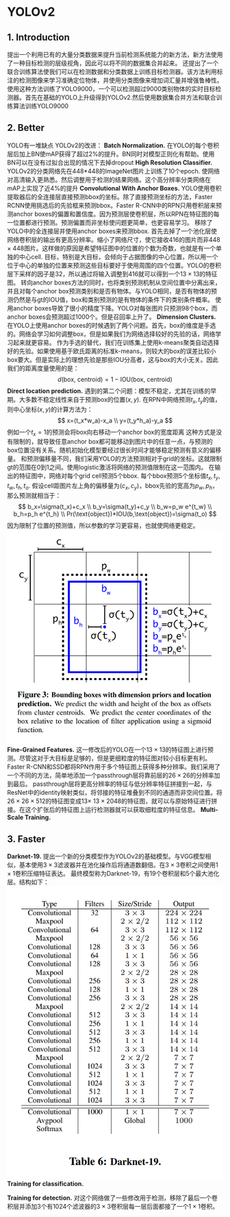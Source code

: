 # YOLOv2

## 1. Introduction
提出一个利用已有的大量分类数据来提升当前检测系统能力的新方法，新方法使用了一种目标检测的层级视角，因此可以将不同的数据集合并起来。
还提出了一个联合训练算法使我们可以在检测数据和分类数据上训练目标检测器。该方法利用标注的检测图像来学习准确定位物体，并使用分类图像来增加词汇量并增强鲁棒性。
使用这种方法训练了YOLO9000，一个可以检测超过9000类别物体的实时目标检测器。首先在基础的YOLO上升级得到YOLOv2.然后使用数据集合并方法和联合训练算法训练YOLO9000

## 2. Better
YOLO有一堆缺点
YOLOv2的改进：
**Batch Normalization.** 在YOLO的每个卷积层后加上BN使mAP获得了超过2%的提升。BN同时对模型正则化有帮助。使用BN可以在没有过拟合出现的情况下去掉dropout
**High Resolution Classifier.** YOLOv2的分类网络先在448*448的ImageNet图片上训练了10个epoch. 使网络对高清输入更熟悉。然后调整用于检测的结果网络。这个高分辨率分类网络在mAP上实现了近4%的提升
**Convolutional With Anchor Boxes.** YOLO使用卷积提取器后的全连接层直接预测bbox的坐标。除了直接预测坐标的方法，Faster RCNN使用挑选后的先验框来预测bbox。Faster R-CNN中的RPN只用卷积层来预测anchor boxes的偏置和置信度。因为预测层使卷积层，所以RPN在特征图的每一位置都进行预测。预测偏置而非坐标使问题更简单，也更容易学习。
移除了YOLO中的全连接层并使用anchor boxes来预测bbox. 首先去掉了一个池化层使网络卷积层的输出有更高分辨率。缩小了网络尺寸，使它接收416的图片而非$448\times 448$图片。这样做的原因是希望特征图中的位置的个数为奇数，也就是有一个单独的中心cell. 目标，特别是大目标，会倾向于占据图像的中心位置，所以用一个位于中心的单独的位置来预测这些目标要好于使用周围的四个位置。YOLO的卷积层下采样的因子是32，所以通过将输入调整到416就可以得到一个$13\times 13$的特征图。
转向anchor boxes方法的同时，也将类别预测机制从空间位置中分离出来，并且对每个anchor box预测类别和是否有物体。与YOLO相同，是否有物体的预测仍然是与gt的IOU值，box和类别预测的是有物体的条件下的类别条件概率。
使用anchor boxes导致了很小的精度下降。YOLO对每张图片只预测98个box，而anchor boxes会预测超过1000个。但是召回率上升了。
**Dimension Clusters.** 在YOLO上使用anchor boxes的时候遇到了两个问题。首先，box的维度是手选的。网络会学习如何调整box，但是如果我们为网络选择较好的先验的话，网络学习起来就更容易。
作为手选的替代，我们在训练集上使用k-means聚类自动选择好的先验。如果使用基于欧氏距离的标准k-means，则较大的box的误差比较小box要大。但是实际上的理想先验是那些IOU分高者，这与box的大小无关。因此我们的距离度量使用的是：
$$
d(\text{box, centroid})=1-\text{IOU(box, centroid)}
$$
**Direct location prediction.** 遇到的第二个问题：模型不稳定，尤其在训练的早期。大多数不稳定线性来自于预测box的位置$(x,y)$. 在RPN中网络预测$t_x,t_y$的值，则中心坐标$(x,y)$的计算方法为：
$$
x=(t_x*w_a)-x_a \\
y=(t_y*h_a)-y_a
$$
例如一个$t_x=1$的预测会将box向右移动一个anchor box的宽度距离
这种方式是没有限制的，就导致任意anchor box都可能移动到图片中的任意一点，与预测的box位置没有关系。随机初始化模型要经过很长时间才能够稳定预测有意义的偏移量。
和预测偏移量不同，我们采用YOLO的方法预测相对于grid的坐标。这就限制gt的范围在0到1之间。使用logistic激活将网络的预测值限制在这一范围内。
在输出的特征图中，网络对每个grid cell预测5个bbox. 每个bbox预测5个坐标值$t_x,t_y,t_w,t_h,t_o$. 假设cell距图片左上角的偏移量为$(c_x,c_y)$，bbox先验的宽高为$p_w,p_h$，那么预测就相当于：
$$
b_x=\sigma(t_x)+c_x \\
b_y=\sigma(t_y)+c_y \\
b_w=p_w e^{t_w} \\
b_h=p_h e^{t_h} \\
Pr(\text{object})*IOU(b,\text{object})=\sigma(t_o)
$$
因为限制了位置的预测值，所以参数的学习更容易，也就使网络更稳定。
![Figure 3](3.png "Figure 3")
**Fine-Grained Features.** 这一修改后的YOLO在一个$13\times 13$的特征图上进行预测。尽管这对于大目标是足够的，但是更细粒度的特征图对较小目标更有利。Faster R-CNN和SSD都将RPN作用于多个特征图上获得多种分辨率。我们采用了一个不同的方法，简单地添加一个passthrough层将靠前层的$26\times 26$的分辨率加到最后。
passthrough层将更高分辨率的特征与低分辨率特征拼接到一起，与ResNet中的identity映射类似，将邻接的特征堆叠到不同的通道而非空间位置。将$26\times 26\times 512$的特征图变成$13\times\ 13\times 2048$的特征图，就可以与原始特征进行拼接。在这个扩张后的特征图上运行检测器就可以获取细粒度的特征信息。
**Multi-Scale Training.** 

## 3. Faster
**Darknet-19.** 提出一个新的分类模型作为YOLOv2的基础模型。与VGG模型相似，基本使用$3\times 3$滤波器并在池化操作后将通道数翻倍。在$3\times 3$卷积之间使用$1\times 1$卷积压缩特征表达。
最终模型称为Darknet-19，有19个卷积层和5个最大池化层。结构如下：
![Table 6](t6.png "Table 6")
**Training for classification.** 

**Training for detection.** 对这个网络做了一些修改用于检测，移除了最后一个卷积层并添加3个有1024个滤波器的$3\times 3$卷积层每一层后面都接了一个$1\times 1$卷积。